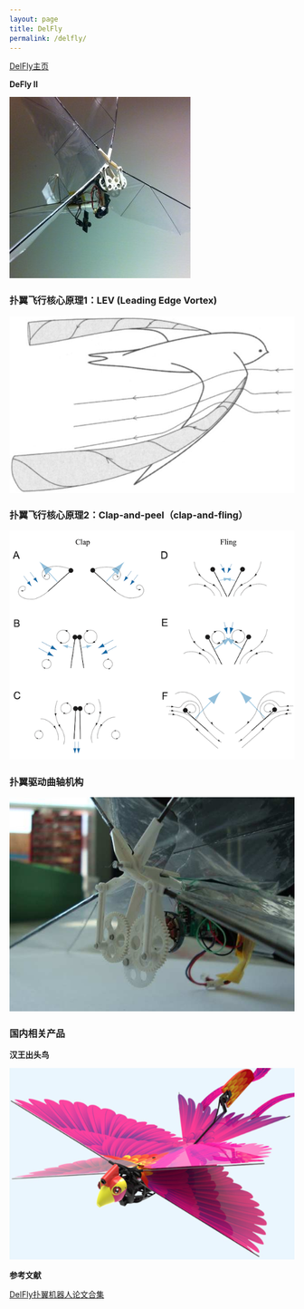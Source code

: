 ```yaml
---
layout: page
title: DelFly
permalink: /delfly/
---
```


[DelFly主页](http://www.delfly.nl/home/)

**DeFly II**

![DeFly II](/images/delfly2.jpg)

### 扑翼飞行核心原理1：LEV (Leading Edge Vortex)

![](/images/LEV.jpg)

### 扑翼飞行核心原理2：Clap-and-peel（clap-and-fling）

![](/images/clap-and-fling.png)

### 扑翼驱动曲轴机构

![](/images/crank-shaft.jpg)

### 国内相关产品

**汉王出头鸟**

![](/images/Hanvon.png)

**参考文献**

[DelFly扑翼机器人论文合集](https://pan.baidu.com/s/1uakPfuWY12g03PpR6EcGkA)